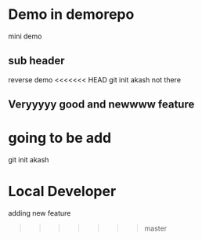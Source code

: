 # Demo in demorepo
mini demo
## sub header
reverse demo
<<<<<<< HEAD
git init akash not there
## Veryyyyy good and newwww feature

going to be add
=======
git init akash

# Local Developer
 adding new feature
 
>>>>>>> master
